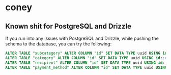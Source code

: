 # coney

## Known shit for PostgreSQL and Drizzle

If you run into any issues with PostgreSQL and Drizzle, while pushing the schema to the database, you can try the following:

```sql
ALTER TABLE "subcategory" ALTER COLUMN "id" SET DATA TYPE uuid USING id::uuid;
ALTER TABLE "category" ALTER COLUMN "id" SET DATA TYPE uuid USING id::uuid;
ALTER TABLE "recipient" ALTER COLUMN "id" SET DATA TYPE uuid USING id::uuid;
ALTER TABLE "payment_method" ALTER COLUMN "id" SET DATA TYPE uuid USING category_id::uuid;
```
